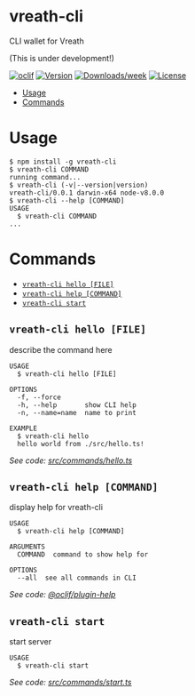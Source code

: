 vreath-cli
==========

CLI wallet for Vreath

(This is under development!)

[![oclif](https://img.shields.io/badge/cli-oclif-brightgreen.svg)](https://oclif.io)
[![Version](https://img.shields.io/npm/v/vreath-cli.svg)](https://npmjs.org/package/vreath-cli)
[![Downloads/week](https://img.shields.io/npm/dw/vreath-cli.svg)](https://npmjs.org/package/vreath-cli)
[![License](https://img.shields.io/npm/l/vreath-cli.svg)](https://github.com/Vreath-core/vreath-cli/blob/master/package.json)

<!-- toc -->
* [Usage](#usage)
* [Commands](#commands)
<!-- tocstop -->
# Usage
<!-- usage -->
```sh-session
$ npm install -g vreath-cli
$ vreath-cli COMMAND
running command...
$ vreath-cli (-v|--version|version)
vreath-cli/0.0.1 darwin-x64 node-v8.0.0
$ vreath-cli --help [COMMAND]
USAGE
  $ vreath-cli COMMAND
...
```
<!-- usagestop -->
# Commands
<!-- commands -->
* [`vreath-cli hello [FILE]`](#vreath-cli-hello-file)
* [`vreath-cli help [COMMAND]`](#vreath-cli-help-command)
* [`vreath-cli start`](#vreath-cli-start)

## `vreath-cli hello [FILE]`

describe the command here

```
USAGE
  $ vreath-cli hello [FILE]

OPTIONS
  -f, --force
  -h, --help       show CLI help
  -n, --name=name  name to print

EXAMPLE
  $ vreath-cli hello
  hello world from ./src/hello.ts!
```

_See code: [src/commands/hello.ts](https://github.com/Vreath-core/vreath-cli/blob/v0.0.1/src/commands/hello.ts)_

## `vreath-cli help [COMMAND]`

display help for vreath-cli

```
USAGE
  $ vreath-cli help [COMMAND]

ARGUMENTS
  COMMAND  command to show help for

OPTIONS
  --all  see all commands in CLI
```

_See code: [@oclif/plugin-help](https://github.com/oclif/plugin-help/blob/v2.1.4/src/commands/help.ts)_

## `vreath-cli start`

start server

```
USAGE
  $ vreath-cli start
```

_See code: [src/commands/start.ts](https://github.com/Vreath-core/vreath-cli/blob/v0.0.1/src/commands/start.ts)_
<!-- commandsstop -->
